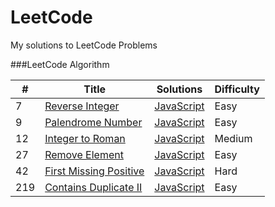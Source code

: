 LeetCode
========

My solutions to LeetCode Problems

###LeetCode Algorithm

| # | Title | Solutions | Difficulty |
|---| ----- | --------- | ---------- |
|7|[Reverse Integer](https://leetcode.com/problems/reverse-integer/)  | [JavaScript](./Algorithms/ReverseInteger.js) |Easy|
|9|[Palendrome Number](https://leetcode.com/problems/palindrome-number/)  | [JavaScript](./Algorithms/IsPalendrome.js) |Easy|
|12|[Integer to Roman](https://leetcode.com/problems/integer-to-roman/)  | [JavaScript](./Algorithms/IntToRoman.js) |Medium|
|27|[Remove Element](https://leetcode.com/problems/remove-element/)  | [JavaScript](./Algorithms/RemoveElement.js) |Easy|
|42|[First Missing Positive](https://leetcode.com/problems/first-missing-positive/)  | [JavaScript](./Algorithms/FirstMissingPositive.js) |Hard|
|219|[Contains Duplicate II](https://leetcode.com/problems/contains-duplicate-ii/)  | [JavaScript](./Algorithms/ContainsDuplicateII.js) |Easy|
